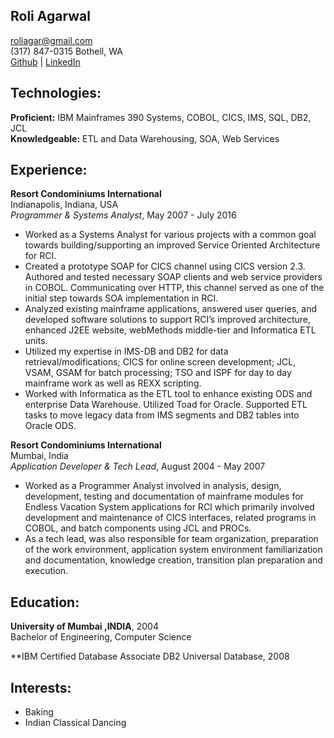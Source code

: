 ## Roli Agarwal

roliagar@gmail.com  
(317) 847-0315 
Bothell, WA  
[Github](https://github.com/roliagar) | [LinkedIn](https://www.linkedin.com/in/roli-agarwal-0b209b9/)

## Technologies:

**Proficient:** IBM Mainframes 390 Systems, COBOL, CICS, IMS, SQL, DB2, JCL  
**Knowledgeable:** ETL and Data Warehousing, SOA, Web Services 

## Experience:

**Resort Condominiums International**  
Indianapolis, Indiana, USA  
_Programmer & Systems Analyst_, May 2007 - July 2016

- Worked as a Systems Analyst for various projects with a common goal towards building/supporting an improved Service Oriented Architecture for RCI.
- Created a prototype SOAP for CICS channel using CICS version 2.3. Authored and tested necessary SOAP clients and web service providers in COBOL. Communicating over HTTP, this channel served as one of the initial step towards SOA implementation in RCI.
- Analyzed existing mainframe applications, answered user queries, and developed software solutions to support RCI’s improved architecture, enhanced J2EE website, webMethods middle-tier and Informatica ETL units.
-	Utilized my expertise in IMS-DB and DB2 for data retrieval/modifications; CICS for online screen development; JCL, VSAM, GSAM for batch processing; TSO and ISPF for day to day mainframe work as well as REXX scripting.
- Worked with Informatica as the ETL tool to enhance existing ODS and enterprise Data Warehouse. Utilized Toad for Oracle. Supported ETL tasks to move legacy data from IMS segments and DB2 tables into Oracle ODS.


**Resort Condominiums International**  
Mumbai, India  
_Application Developer & Tech Lead_, August 2004 - May 2007

- Worked as a Programmer Analyst involved in analysis, design, development, testing and documentation of mainframe modules for Endless Vacation System applications for RCI which primarily involved development and maintenance of CICS interfaces, related programs in COBOL, and batch components using JCL and PROCs.  
- As a tech lead, was also responsible for team organization, preparation of the work environment, application system environment familiarization and documentation, knowledge creation, transition plan preparation and execution.


## Education:

**University of Mumbai ,INDIA**, 2004  
Bachelor of Engineering, Computer Science

**IBM Certified Database Associate DB2 Universal Database, 2008

## Interests:

- Baking 
- Indian Classical Dancing 
